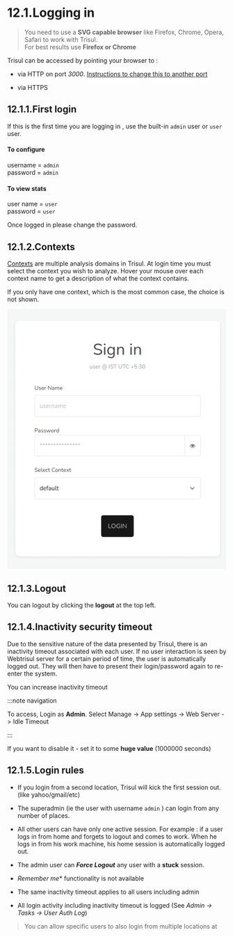 # 12.1.Logging in

> You need to use a **SVG capable browser** like Firefox,
> Chrome, Opera, Safari to work with Trisul.  
> For best results use **Firefox or Chrome**

Trisul can be accessed by pointing your browser to :  

- via HTTP on port *3000*. [Instructions to change this to another port](/docs/howto/index.html) 

- via HTTPS

## 12.1.1.First login

If this is the first time you are logging in , use the built-in `admin`
user or `user` user.

#### To configure

username = `admin`  
password = `admin`

#### To view stats

user name = `user`  
password = `user`

Once logged in please change the password.

## 12.1.2.Contexts

[Contexts](/docs/ug/domain/index.html#contexts) are multiple analysis domains in Trisul. At login time you must select the context you wish to analyze. Hover your mouse over each context name to get a description of what the context contains.

If you only have one context, which is the most common case, the choice
is not shown.

![](images/login_screen.png)

## 12.1.3.Logout

You can logout by clicking the **logout** at the top left.

## 12.1.4.Inactivity security timeout

Due to the sensitive nature of the data presented by Trisul, there is an
inactivity timeout associated with each user. If no user interaction is
seen by Webtrisul server for a certain period of time, the user is
automatically logged out. They will then have to present their
login/password again to re-enter the system.

You can increase inactivity timeout

:::note navigation

To access, Login as **Admin**. Select Manage -\> App settings -\> Web
Server -\> Idle Timeout

:::

If you want to disable it - set it to some **huge value** (1000000
seconds)

## 12.1.5.Login rules

- If you login from a second location, Trisul will kick the first
  session out. (like yahoo/gmail/etc)  

- The superadmin (ie the user with username `admin` ) can login from
  any number of places.  

- All other users can have only one active session. For example : if a
  user logs in from home and forgets to logout and comes to work. When he logs in from his work machine, his home session is automatically logged out. 

- The admin user can ***Force Logout*** any user with a **stuck**
  session. 

- *Remember me** functionality is not available 

- The same inactivity timeout applies to all users including admin

- All login activity including inactivity timeout is logged (See *Admin
  -\> Tasks -\> User Auth Log*)

> You can allow specific users to also login from multiple locations at
